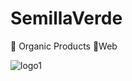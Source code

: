 # SemillaVerde
🌱 Organic Products 🌟Web

![logo1](https://user-images.githubusercontent.com/65210102/227077850-a6bed92c-b6dd-4f3c-b0d1-87e8d6e152ca.png)
